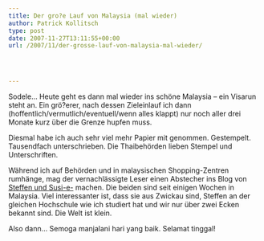 ```yaml
---
title: Der gro?e Lauf von Malaysia (mal wieder)
author: Patrick Kollitsch
type: post
date: 2007-11-27T13:11:55+00:00
url: /2007/11/der-grosse-lauf-von-malaysia-mal-wieder/




---
```

Sodele&#8230; Heute geht es dann mal wieder ins schöne Malaysia &#8211; ein Visarun steht an. Ein grö?erer, nach dessen Zieleinlauf ich dann (hoffentlich/vermutlich/eventuell/wenn alles klappt) nur noch aller drei Monate kurz über die Grenze hupfen muss. 

Diesmal habe ich auch sehr viel mehr Papier mit genommen. Gestempelt. Tausendfach unterschrieben. Die Thaibehörden lieben Stempel und Unterschriften.

Während ich auf Behörden und in malaysischen Shopping-Zentren rumhänge, mag der vernachlässigte Leser einen Abstecher ins Blog von [Steffen und Susi-e-][1] machen. Die beiden sind seit einigen Wochen in Malaysia. Viel interessanter ist, dass sie aus Zwickau sind, Steffen an der gleichen Hochschule wie ich studiert hat und wir nur über zwei Ecken bekannt sind. Die Welt ist klein.

Also dann&#8230; Semoga manjalani hari yang baik. Selamat tinggal!

 [1]: http://www.steffen-susi.blogspot.com/